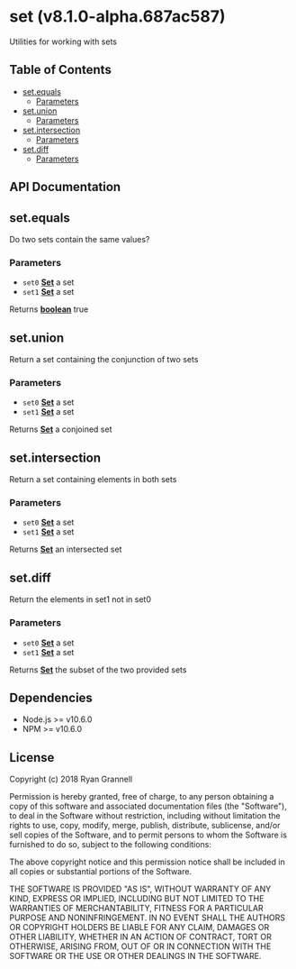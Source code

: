 
# set (v8.1.0-alpha.687ac587)

Utilities for working with sets



## Table of Contents

- [set.equals](#setequals)
  * [Parameters](#parameters)
- [set.union](#setunion)
  * [Parameters](#parameters-1)
- [set.intersection](#setintersection)
  * [Parameters](#parameters-2)
- [set.diff](#setdiff)
  * [Parameters](#parameters-3)

## API Documentation

<!-- Generated by documentation.js. Update this documentation by updating the source code. -->

## set.equals

Do two sets contain the same values?

### Parameters

-   `set0` **[Set][1]** a set
-   `set1` **[Set][1]** a set

Returns **[boolean][2]** true

## set.union

Return a set containing the conjunction of two sets

### Parameters

-   `set0` **[Set][1]** a set
-   `set1` **[Set][1]** a set

Returns **[Set][1]** a conjoined set

## set.intersection

Return a set containing elements in both sets

### Parameters

-   `set0` **[Set][1]** a set
-   `set1` **[Set][1]** a set

Returns **[Set][1]** an intersected set

## set.diff

Return the elements in set1 not in set0

### Parameters

-   `set0` **[Set][1]** a set
-   `set1` **[Set][1]** a set

Returns **[Set][1]** the subset of the two provided sets

[1]: https://developer.mozilla.org/docs/Web/JavaScript/Reference/Global_Objects/Set

[2]: https://developer.mozilla.org/docs/Web/JavaScript/Reference/Global_Objects/Boolean


## Dependencies

- Node.js >= v10.6.0
- NPM >= v10.6.0

## License

Copyright (c) 2018 Ryan Grannell

Permission is hereby granted, free of charge, to any person obtaining a copy of this software and associated documentation files (the "Software"), to deal in the Software without restriction, including without limitation the rights to use, copy, modify, merge, publish, distribute, sublicense, and/or sell copies of the Software, and to permit persons to whom the Software is furnished to do so, subject to the following conditions:

The above copyright notice and this permission notice shall be included in all copies or substantial portions of the Software.

THE SOFTWARE IS PROVIDED "AS IS", WITHOUT WARRANTY OF ANY KIND, EXPRESS OR IMPLIED, INCLUDING BUT NOT LIMITED TO THE WARRANTIES OF MERCHANTABILITY, FITNESS FOR A PARTICULAR PURPOSE AND NONINFRINGEMENT. IN NO EVENT SHALL THE AUTHORS OR COPYRIGHT HOLDERS BE LIABLE FOR ANY CLAIM, DAMAGES OR OTHER LIABILITY, WHETHER IN AN ACTION OF CONTRACT, TORT OR OTHERWISE, ARISING FROM, OUT OF OR IN CONNECTION WITH THE SOFTWARE OR THE USE OR OTHER DEALINGS IN THE SOFTWARE.
